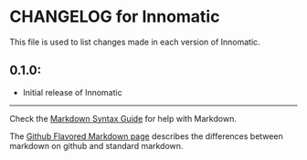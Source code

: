 # CHANGELOG for Innomatic

This file is used to list changes made in each version of Innomatic.

## 0.1.0:

* Initial release of Innomatic

- - - 
Check the [Markdown Syntax Guide](http://daringfireball.net/projects/markdown/syntax) for help with Markdown.

The [Github Flavored Markdown page](http://github.github.com/github-flavored-markdown/) describes the differences between markdown on github and standard markdown.
